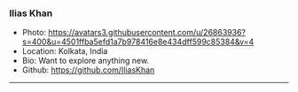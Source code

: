 ### Ilias Khan
- Photo: https://avatars3.githubusercontent.com/u/26863936?s=400&u=4501ffba5efd1a7b978416e8e434dff599c85384&v=4
- Location: Kolkata, India
- Bio: Want to explore anything new.
- Github: https://github.com/IliasKhan
***
